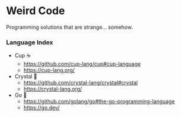 # Weird Code

Programming solutions that are strange... somehow.

### Language Index
- Cup ☕
  - https://github.com/cup-lang/cup#cup-language
  - https://cup-lang.org/ 
- Crystal 🔮
  - https://github.com/crystal-lang/crystal#crystal
  - https://crystal-lang.org/
- Go 🦫
  - https://github.com/golang/go#the-go-programming-language
  - https://go.dev/
 
